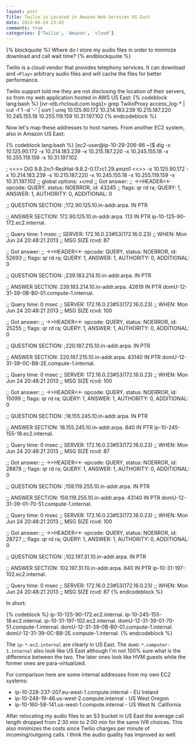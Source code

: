 ```yaml
---
layout: post
Title: Twilio is Located in Amazon Web Services US East
date: 2013-06-24 23:43
comments: true
categories: ['Twilio', 'Amazon', 'cloud']
---
```


{% blockquote %}
Where do I store my audio files in order to minimize download and call wait time?
{% endblockquote %}

Twilio is a cloud vendor that provides telephony services. 
It can download and `<Play>` arbitrary audio files and will cache the files
for better performance.

Twilio support told me they are not disclosing the location of their servers,
so from my web application hosted in AWS US East:
{% codeblock lang:bash %}
[ivr-otb.rhcloud.com logs]\> grep TwilioProxy access_log-* | cut -f 1 -d '-' | sort | uniq 
10.125.90.172 
10.214.183.239 
10.215.187.220 
10.245.155.18 
10.255.119.159 
10.31.197.102 
{% endcodeblock %}

Now let's map these addresses to host names. From another EC2 system, also in Amazon US East:

{% codeblock lang:bash %}
[ec2-user@ip-10-29-206-86 ~]$ dig -x 10.125.90.172 -x 10.214.183.239 -x 10.215.187.220 -x 10.245.155.18 -x 10.255.119.159 -x 10.31.197.102

; <<>> DiG 9.8.2rc1-RedHat-9.8.2-0.17.rc1.29.amzn1 <<>> -x 10.125.90.172 -x 10.214.183.239 -x 10.215.187.220 -x 10.245.155.18 -x 10.255.119.159 -x 10.31.197.102
;; global options: +cmd
;; Got answer:
;; ->>HEADER<<- opcode: QUERY, status: NOERROR, id: 43245
;; flags: qr rd ra; QUERY: 1, ANSWER: 1, AUTHORITY: 0, ADDITIONAL: 0

;; QUESTION SECTION:
;172.90.125.10.in-addr.arpa.    IN      PTR

;; ANSWER SECTION:
172.90.125.10.in-addr.arpa. 113 IN      PTR     ip-10-125-90-172.ec2.internal.

;; Query time: 1 msec
;; SERVER: 172.16.0.23#53(172.16.0.23)
;; WHEN: Mon Jun 24 20:48:21 2013
;; MSG SIZE  rcvd: 87

;; Got answer:
;; ->>HEADER<<- opcode: QUERY, status: NOERROR, id: 52693
;; flags: qr rd ra; QUERY: 1, ANSWER: 1, AUTHORITY: 0, ADDITIONAL: 0

;; QUESTION SECTION:
;239.183.214.10.in-addr.arpa.   IN      PTR

;; ANSWER SECTION:
239.183.214.10.in-addr.arpa. 42619 IN   PTR     domU-12-31-39-0B-B0-01.compute-1.internal.

;; Query time: 0 msec
;; SERVER: 172.16.0.23#53(172.16.0.23)
;; WHEN: Mon Jun 24 20:48:21 2013
;; MSG SIZE  rcvd: 100

;; Got answer:
;; ->>HEADER<<- opcode: QUERY, status: NOERROR, id: 25255
;; flags: qr rd ra; QUERY: 1, ANSWER: 1, AUTHORITY: 0, ADDITIONAL: 0

;; QUESTION SECTION:
;220.187.215.10.in-addr.arpa.   IN      PTR

;; ANSWER SECTION:
220.187.215.10.in-addr.arpa. 43140 IN   PTR     domU-12-31-39-0C-B8-2E.compute-1.internal.

;; Query time: 0 msec
;; SERVER: 172.16.0.23#53(172.16.0.23)
;; WHEN: Mon Jun 24 20:48:21 2013
;; MSG SIZE  rcvd: 100

;; Got answer:
;; ->>HEADER<<- opcode: QUERY, status: NOERROR, id: 15099
;; flags: qr rd ra; QUERY: 1, ANSWER: 1, AUTHORITY: 0, ADDITIONAL: 0

;; QUESTION SECTION:
;18.155.245.10.in-addr.arpa.    IN      PTR

;; ANSWER SECTION:
18.155.245.10.in-addr.arpa. 840 IN      PTR     ip-10-245-155-18.ec2.internal.

;; Query time: 0 msec
;; SERVER: 172.16.0.23#53(172.16.0.23)
;; WHEN: Mon Jun 24 20:48:21 2013
;; MSG SIZE  rcvd: 87

;; Got answer:
;; ->>HEADER<<- opcode: QUERY, status: NOERROR, id: 28878
;; flags: qr rd ra; QUERY: 1, ANSWER: 1, AUTHORITY: 0, ADDITIONAL: 0

;; QUESTION SECTION:
;159.119.255.10.in-addr.arpa.   IN      PTR

;; ANSWER SECTION:
159.119.255.10.in-addr.arpa. 43140 IN   PTR     domU-12-31-39-01-70-51.compute-1.internal.

;; Query time: 0 msec
;; SERVER: 172.16.0.23#53(172.16.0.23)
;; WHEN: Mon Jun 24 20:48:21 2013
;; MSG SIZE  rcvd: 100

;; Got answer:
;; ->>HEADER<<- opcode: QUERY, status: NOERROR, id: 28727
;; flags: qr rd ra; QUERY: 1, ANSWER: 1, AUTHORITY: 0, ADDITIONAL: 0

;; QUESTION SECTION:
;102.197.31.10.in-addr.arpa.    IN      PTR

;; ANSWER SECTION:
102.197.31.10.in-addr.arpa. 840 IN      PTR     ip-10-31-197-102.ec2.internal.

;; Query time: 0 msec
;; SERVER: 172.16.0.23#53(172.16.0.23)
;; WHEN: Mon Jun 24 20:48:21 2013
;; MSG SIZE  rcvd: 87
{% endcodeblock %}

In short:

{% codeblock %}
ip-10-125-90-172.ec2.internal.
ip-10-245-155-18.ec2.internal.
ip-10-31-197-102.ec2.internal.
domU-12-31-39-01-70-51.compute-1.internal.
domU-12-31-39-0B-B0-01.compute-1.internal.
domU-12-31-39-0C-B8-2E.compute-1.internal.
{% endcodeblock %}


The `ip-*.ec2.internal` are clearly in US East. The `domU-*.computer-1.internal` also
look like US East although I'm not 100% sure what is the difference between the two.
The later ones look like HVM guests while the former ones are para-virtualized.

For comparison here are some internal addresses from my own EC2 systems:

* ip-10-228-237-207.eu-west-1.compute.internal - EU Ireland
* ip-10-248-19-46.us-west-2.compute.internal - US West Oregon
* ip-10-160-58-141.us-west-1.compute.internal - US West N. California


After relocating my audio files to an S3 bucket in US East the average call length
dropped from 2:30 min to 2:00 min for the same IVR choices. This also minimizes
the costs since Twilio charges per minute of incoming/outgoing calls.
I think the audio quality has improved as well.


